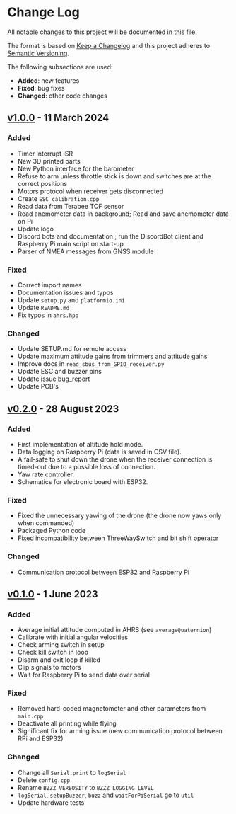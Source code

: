# Change Log

All notable changes to this project will be documented in this file.

The format is based on [Keep a Changelog](http://keepachangelog.com/)
and this project adheres to [Semantic Versioning](http://semver.org/).

The following subsections are used:

- **Added**: new features
- **Fixed**: bug fixes
- **Changed**: other code changes


<!-- ---------------------
      v1.0.0
     --------------------- -->

## [v1.0.0] - 11 March 2024

### Added

- Timer interrupt ISR 
- New 3D printed parts 
- New Python interface for the barometer 
- Refuse to arm unless throttle stick is down and switches are at the correct positions
- Motors protocol when receiver gets disconnected 
- Create `ESC_calibration.cpp`
- Read data from Terabee TOF sensor
- Read anemometer data in background; Read and save anemometer data on Pi
- Update logo
- Discord bots and documentation ; run the DiscordBot client and Raspberry Pi main script on start-up
- Parser of NMEA messages from GNSS module

### Fixed

- Correct import names
- Documentation issues and typos
- Update `setup.py` and `platformio.ini`
- Update `README.md`
- Fix typos in `ahrs.hpp`

### Changed

- Update SETUP.md for remote access
- Update maximum attitude gains from trimmers and attitude gains
- Improve docs in `read_sbus_from_GPIO_receiver.py`
- Update ESC and buzzer pins 
- Update issue bug_report
- Update PCB's


<!-- ---------------------
      v0.2.0
     --------------------- -->

## [v0.2.0] - 28 August 2023

### Added

- First implementation of altitude hold mode.
- Data logging on Raspberry Pi (data is saved in CSV file).
- A fail-safe to shut down the drone when the receiver connection is timed-out due to a possible loss of connection.
- Yaw rate controller.
- Schematics for electronic board with ESP32.


### Fixed

- Fixed the unnecessary yawing of the drone (the drone now yaws only when commanded)
- Packaged Python code
- Fixed incompatibility between ThreeWaySwitch and bit shift operator

### Changed

- Communication protocol between ESP32 and Raspberry Pi


<!-- ---------------------
      v0.1.0
     --------------------- -->
## [v0.1.0] - 1 June 2023

### Added

- Average initial attitude computed in AHRS (see `averageQuaternion`)
- Calibrate with initial angular velocities
- Check arming switch in setup
- Check kill switch in loop
- Disarm and exit loop if killed
- Clip signals to motors
- Wait for Raspberry Pi to send data over serial

### Fixed

- Removed hard-coded magnetometer and other parameters from `main.cpp`
- Deactivate all printing while flying
- Significant fix for arming issue (new communication protocol between RPi and ESP32)

### Changed

- Change all `Serial.print` to `logSerial`
- Delete `config.cpp`
- Rename `BZZZ_VERBOSITY` to `BZZZ_LOGGING_LEVEL`
- `logSerial`, `setupBuzzer`, `buzz` and `waitForPiSerial` go to `util`
- Update hardware tests

[v1.0.0]: https://github.com/QUB-ASL/bzzz/releases/tag/v1.0.0
[v0.1.0]: https://github.com/QUB-ASL/bzzz/releases/tag/v0.1.1
[v0.2.0]: https://github.com/QUB-ASL/bzzz/releases/tag/v0.2.0